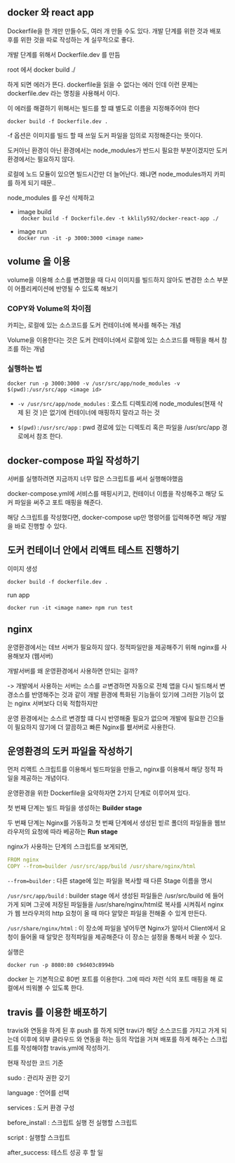 ## docker 와 react app


Dockerfile을 한 개만 만들수도, 여러 개 만들 수도 있다.
개발 단계를 위한 것과 배포 후를 위한 것을 따로 작성하는 게 실무적으로 좋다.

개발 단계를 위해서 Dockerfile.dev 를 만듬

root 에서 docker build ./

하게 되면 에러가 뜬다. dockerfile을 읽을 수 없다는 에러 인데 이런 문제는 dockerfile.dev
라는 명칭을 사용해서 이다. 

이 에러를 해결하기 위해서는 빌드를 할 떄 별도로 이름을 지정해주어야 한다

`docker build -f Dockerfile.dev .`

-f 옵션은 이미지를 빌드 할 때 쓰일 도커 파일을 임의로 지정해준다는 뜻이다. 

도커아닌 환경이 아닌 환경에서는 node_modules가 반드시 필요한 부분이겠지만 
도커 환경에서는 필요하지 않다. 

로컬에 노드 모듈이 있으면 빌드시간만 더 늘어난다. 왜냐면 node_modules까지 카피를 하게 되기 때문..

node_modules 를 우선 삭제하고 

- image build    
` docker build -f Dockerfile.dev -t kklily592/docker-react-app ./`


- image run    
`docker run -it -p 3000:3000 <image name>`


## volume 을 이용

volume을 이용해 소스를 변경했을 때 다시 이미지를 빌드하지 않아도 변경한 소스 부분이 어플리케이션에 반영될 수 있도록 해보기

### COPY와 Volume의 차이점 

카피는, 로컬에 있는 소스코드를 도커 컨테이너에 복사를 해주는 개념

Volume을 이용한다는 것은 도커 컨테이너에서 로컬에 있는 소스코드를 매핑을 해서 참조를 하는 개념

### 실행하는 법

`docker run -p 3000:3000 -v /usr/src/app/node_modules -v $(pwd):/usr/src/app <image id>`

- `-v /usr/src/app/node_modules`
: 호스트 디렉토리에 node_modules(현재 삭제 된 것 )은 없기에 컨테이너에 매핑하지 말라고 하는 것

- `$(pwd):/usr/src/app`
: pwd 경로에 있는 디렉토리 혹은 파일을 /usr/src/app 경로에서 참조 한다. 


## docker-compose 파일 작성하기

서버를 실행하려면 지금까지 너무 많은 스크립트를 써서 실행해야했음

docker-compose.yml에 서비스를 매핑시키고, 컨테이너 이름을 작성해주고
해당 도커 파일을 써주고 포트 매핑을 해준다. 

해당 스크립트를 작성했다면, docker-compose up만 명령어를 입력해주면 해당 개발을 바로 진행할 수 있다. 

## 도커 컨테이너 안에서 리액트 테스트 진행하기

이미지 생성

`docker build -f dockerfile.dev .`

run app 

`docker run -it <image name> npm run test`

## nginx

운영환경에서는 데브 서버가 필요하지 않다. 정적파일만을 제공해주기 위해 nginx를 사용해보자 (웹서버)

개발서버를 왜 운영환경에서 사용하면 안되는 걸까?

-> 개발에서 사용하는 서버는 소스를 ㄹ변경하면 자동으로 전체 앱을 다시 빌드해서 변경소스를 반영해주는 것과 같이 개발 환경에 특화된 기능들이 있기에 
그러한 기능이 없는 nginx 서버보다 더욱 적합하지만

운영 환경에서는 소스르 변경할 떄 다시 반영해줄 필요가 없으며 개발에 필요한 긴으들이 필요하지 않기에 더 깔끔하고 빠른 Nginx를 웺서버로 사용한다.

## 운영환경의 도커 파일을 작성하기

먼저 리액트 스크립트를 이용해서 빌드파일을 만들고, nginx를 이용해서 해당 정적 파일을 제공하는 개념이다. 

운영환경을 위한 Dockerfile을 요약하자면 2가지 단계로 이루어져 있다.

첫 번째 단계는 빌드 파일을 생성하는 **Builder stage**

두 번째 단계는 Nginx를 가동하고 첫 번째 단계에서 생성된 빋르 폴더의 파일들을 웹브라우저의 요청에 따라 베공하는 **Run stage**

nginx가 사용하는 단계의 스크립트를 보게되면,

```yaml
FROM nginx
COPY --from=builder /usr/src/app/build /usr/share/nginx/html
```

`--from=builder` : 다른 stage에 있는 파일을 복사할 때 다른 Stage 이름을 명시 

`/usr/src/app/build` : builder stage 에서 생성된 파일들은 /usr/src/build 에 들어가게 되며 그곳에 저장된 파일들을 /usr/share/nginx/html로 복사를 시켜줘서 
nginx 가 웹 브라우저의 http 요청이 올 때 마다 알맞은 파일을 전해줄 수 있게 만든다. 


`/usr/share/nginx/html` : 이 장소에 파일을 넣어두면 Nginx가 알아서 Client에서 요청이 들어올 때 알맞은 정적파일을 제공해준다
이 장소는 설정을 통해서 바꿀 수 있다.  


실행은 

`docker run -p 8080:80 c9d403c8994b`

docker 는 기본적으로 80번 포트를 이용한다. 그에 따라 저런 식의 포트 매핑을 해 로컬에서 띄워볼 수 있도록 한다.

## travis 를 이용한 배포하기

travis와 연동을 하게 된 후 push 를 하게 되면 travi가 해당 소스코드를 가지고 가게 되는데
이후에 외부 클라우드 와 연동을 하는 등의 작업을 거쳐 배포를 하게 해주는 스크립트를 작성해야함
travis.yml에 작성하기.



현재 작성한 코드 기준

sudo : 관리자 권한 갖기

language : 언어를 선택

services : 도커 환경 구성

before_install : 스크립트 실행 전 실행할 스크립트

script : 실행할 스크립트

after_success: 테스트 성공 후 할 일

```yaml

```